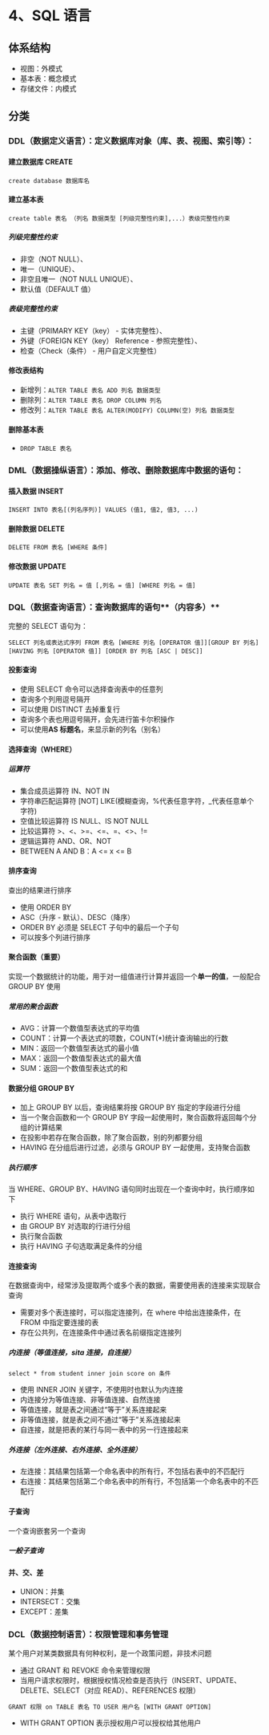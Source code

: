 # 4、SQL 语言

## 体系结构

- 视图：外模式
- 基本表：概念模式
- 存储文件：内模式

## 分类

### DDL（数据定义语言）：定义数据库对象（库、表、视图、索引等）：

#### 建立数据库 CREATE

`create database 数据库名`

#### 建立基本表

`create table 表名 （列名 数据类型 [列级完整性约束],...）表级完整性约束`

##### 列级完整性约束

- 非空（NOT NULL）、
- 唯一（UNIQUE）、
- 非空且唯一（NOT NULL UNIQUE）、
- 默认值（DEFAULT 值）

##### 表级完整性约束

- 主键（PRIMARY KEY（key） - 实体完整性）、
- 外键（FOREIGN KEY（key） Reference - 参照完整性）、
- 检查（Check（条件） - 用户自定义完整性）

#### 修改表结构

- 新增列：`ALTER TABLE 表名 ADD 列名 数据类型`
- 删除列：`ALTER TABLE 表名 DROP COLUMN 列名`
- 修改列：`ALTER TABLE 表名 ALTER(MODIFY) COLUMN(空) 列名 数据类型`

#### 删除基本表

- `DROP TABLE 表名`

### DML（数据操纵语言）：添加、修改、删除数据库中数据的语句：

#### 插入数据 INSERT

`INSERT INTO 表名[(列名序列)] VALUES (值1, 值2, 值3, ...)`

#### 删除数据 DELETE

`DELETE FROM 表名 [WHERE 条件]`

#### 修改数据 UPDATE

`UPDATE 表名 SET 列名 = 值 [,列名 = 值] [WHERE 列名 = 值]`

### DQL（数据查询语言）：查询数据库的语句**（内容多）**

完整的 SELECT 语句为：

`SELECT 列名或表达式序列 FROM 表名 [WHERE 列名 [OPERATOR 值]][GROUP BY 列名] [HAVING 列名 [OPERATOR 值]] [ORDER BY 列名 [ASC | DESC]]`

#### 投影查询

- 使用 SELECT 命令可以选择查询表中的任意列
- 查询多个列用逗号隔开
- 可以使用 DISTINCT 去掉重复行
- 查询多个表也用逗号隔开，会先进行笛卡尔积操作
- 可以使用**AS 标题名**，来显示新的列名（别名）

#### 选择查询（WHERE）

##### 运算符

- 集合成员运算符 IN、NOT IN
- 字符串匹配运算符 [NOT] LIKE(模糊查询，%代表任意字符，\_代表任意单个字符)
- 空值比较运算符 IS NULL、IS NOT NULL
- 比较运算符 >、<、>=、<=、=、<>、!=
- 逻辑运算符 AND、OR、NOT
- BETWEEN A AND B：A <= x <= B

#### 排序查询

查出的结果进行排序

- 使用 ORDER BY
- ASC（升序 - 默认）、DESC（降序）
- ORDER BY 必须是 SELECT 子句中的最后一个子句
- 可以按多个列进行排序

#### 聚合函数（重要）

实现一个数据统计的功能，用于对一组值进行计算并返回一个**单一的值**，一般配合 GROUP BY 使用

##### 常用的聚合函数

- AVG：计算一个数值型表达式的平均值
- COUNT：计算一个表达式的项数，COUNT(\*)统计查询输出的行数
- MIN：返回一个数值型表达式的最小值
- MAX：返回一个数值型表达式的最大值
- SUM：返回一个数值型表达式的和

#### 数据分组 GROUP BY

- 加上 GROUP BY 以后，查询结果将按 GROUP BY 指定的字段进行分组
- 当一个聚合函数和一个 GROUP BY 字段一起使用时，聚合函数将返回每个分组的计算结果
- 在投影中若存在聚合函数，除了聚合函数，别的列都要分组
- HAVING 在分组后进行过滤，必须与 GROUP BY 一起使用，支持聚合函数

##### 执行顺序

当 WHERE、GROUP BY、HAVING 语句同时出现在一个查询中时，执行顺序如下

- 执行 WHERE 语句，从表中选取行
- 由 GROUP BY 对选取的行进行分组
- 执行聚合函数
- 执行 HAVING 子句选取满足条件的分组

#### 连接查询

在数据查询中，经常涉及提取两个或多个表的数据，需要使用表的连接来实现联合查询

- 需要对多个表连接时，可以指定连接列，在 where 中给出连接条件，在 FROM 中指定要连接的表
- 存在公共列，在连接条件中通过表名前缀指定连接列

##### 内连接（等值连接，sita 连接，自连接）

`select * from student inner join score on 条件`

- 使用 INNER JOIN 关键字，不使用时也默认为内连接
- 内连接分为等值连接、非等值连接、自然连接
- 等值连接，就是表之间通过“等于”关系连接起来
- 非等值连接，就是表之间不通过“等于”关系连接起来
- 自连接，就是把表的某行与同一表中的另一行连接起来

##### 外连接（左外连接、右外连接、全外连接）

- 左连接：其结果包括第一个命名表中的所有行，不包括右表中的不匹配行
- 右连接：其结果包括第二个命名表中的所有行，不包括第一个命名表中的不匹配行

#### 子查询

一个查询嵌套另一个查询

##### 一般子查询

#### 并、交、差

- UNION：并集
- INTERSECT：交集
- EXCEPT：差集

### DCL（数据控制语言）：权限管理和事务管理

某个用户对某类数据具有何种权利，是一个政策问题，非技术问题

- 通过 GRANT 和 REVOKE 命令来管理权限
- 当用户请求权限时，根据授权情况检查是否执行（INSERT、UPDATE、DELETE、SELECT（对应 READ）、REFERENCES 权限）

`GRANT 权限 on TABLE 表名 TO USER 用户名 [WITH GRANT OPTION]`

- WITH GRANT OPTION 表示授权用户可以授权给其他用户
